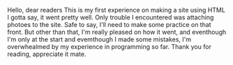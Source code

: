 Hello, dear readers
This is my first experience on making a site using HTML
I gotta say, it went pretty well. Only trouble I encountered was attaching photoes to the site.
Safe to say, I'll need to make some practice on that front.
But other than that, I'm really pleased on how it went, and eventhough I'm only at the start and evemthough I made some mistakes, I'm overwhealmed by my experience in programming so far.
Thank you for reading, appreciate it mate.
